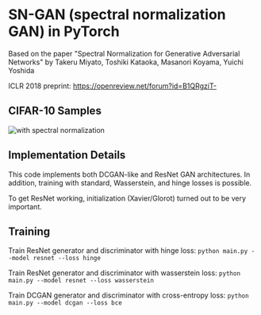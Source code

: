 # SN-GAN (spectral normalization GAN) in PyTorch
Based on the paper "Spectral Normalization for Generative Adversarial Networks" by Takeru Miyato, Toshiki Kataoka, Masanori Koyama, Yuichi Yoshida

ICLR 2018 preprint:
https://openreview.net/forum?id=B1QRgziT-

## CIFAR-10 Samples
![with spectral normalization](https://github.com/christiancosgrove/pytorch-spectral-normalization-gan/blob/master/with_sn.png?raw=true)

## Implementation Details
This code implements both DCGAN-like and ResNet GAN architectures. In addition, training with standard, Wasserstein, and hinge losses is possible. 

To get ResNet working, initialization (Xavier/Glorot) turned out to be very important.

## Training
Train ResNet generator and discriminator with hinge loss: `python main.py --model resnet --loss hinge`

Train ResNet generator and discriminator with wasserstein loss: `python main.py --model resnet --loss wasserstein`

Train DCGAN generator and discriminator with cross-entropy loss: `python main.py --model dcgan --loss bce`